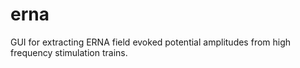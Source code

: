 # erna

GUI for extracting ERNA field evoked potential amplitudes from high frequency stimulation trains.
